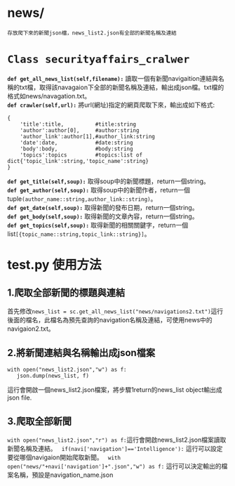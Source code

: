 # news/  
	存放爬下來的新聞json檔，news_list2.json有全部的新聞名稱及連結  
# `Class securityaffairs_cralwer`  
	
**`def get_all_news_list(self,filename):`** 讀取一個有新聞navigaition連結與名稱的txt檔，取得該navagaion下全部的新聞名稱及連結，輸出成json檔。txt檔的格式如news/navagation.txt。  
**`def crawler(self,url):`** 將url(網址)指定的網頁爬取下來，輸出成如下格式:  
```   
{
	'title':title,			#title:string
	'author':author[0],		#author:string
	'author_link':author[1],#author_link:string
	'date':date,			#date:string
	'body':body,			#body:string
	'topics':topics			#topics:list of dict{'topic_link':string,'topic_name':string}
}
```  
**`def get_title(self,soup):`** 取得soup中的新聞標題，return一個string。   
**`def get_author(self,soup):`** 取得soup中的新聞作者，return一個tuple`(author_name::string,author_link::string)`。  
**`def get_date(self,soup):`** 取得新聞的發布日期，return一個string。   
**`def get_body(self,soup):`** 取得新聞的文章內容，return一個string。   
**`def get_topics(self,soup):`** 取得新聞的相關關鍵字，return一個list`[{topic_name::string,topic_link::string}]`。  

# test.py 使用方法  
## 1.爬取全部新聞的標題與連結  
首先修改`news_list = sc.get_all_news_list("news/navigations2.txt")`這行後面的檔名，此檔名為預先查詢的navigation名稱及連結，可使用news中的navigaion2.txt。  

## 2.將新聞連結與名稱輸出成json檔案  
```  
with open("news_list2.json","w") as f:
   json.dump(news_list, f)
```  
這行會開啟一個news_list2.json檔案，將步驟1return的news_list object輸出成json file.  

## 3.爬取全部新聞  
`with open("news_list2.json","r") as f:`這行會開啟news_list2.json檔案讀取新聞名稱及連結。  
`if(navi['navigation']=='Intelligence'):` 這行可以設定要從哪個navigaion開始爬取新聞。  
`with open("news/"+navi['navigation']+".json","w") as f:` 這行可以決定輸出的檔案名稱，預設是navigation_name.json  


